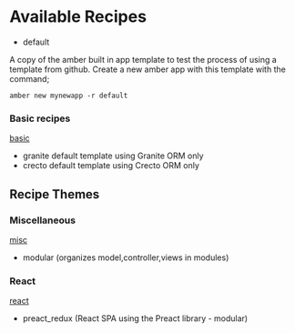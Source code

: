 
# Available Recipes

- default

A copy of the amber built in app template to test the process of using a template
from github.  Create a new amber app with this template with the command;

```
amber new mynewapp -r default
```

### Basic recipes
[basic](https://github.com/amberframework/recipes/blob/master/basic)
- granite default template using Granite ORM only
- crecto default template using Crecto ORM only

## Recipe Themes

### Miscellaneous
[misc](https://github.com/amberframework/recipes/blob/master/misc)
- modular (organizes model,controller,views in modules)

### React
[react](https://github.com/amberframework/recipes/blob/master/misc)
- preact_redux (React SPA using the Preact library - modular)
